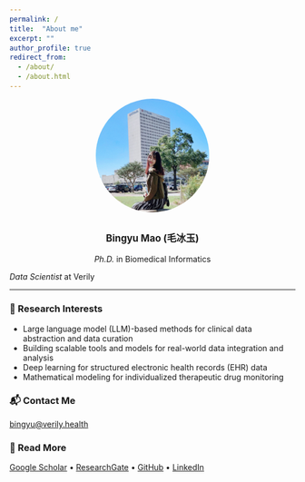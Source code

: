 ```yaml
---
permalink: /
title:  "About me"
excerpt: ""
author_profile: true
redirect_from: 
  - /about/
  - /about.html
---
```


<div style="text-align: center; max-width: 700px; margin: auto;">
    <img src="/images/profile.JPG" alt="Profile Picture" style="display: block; margin: 0 auto; width: 200px; border-radius: 50%;">
</div>

<br>

<p style="text-align: center; font-size: 1.2em; font-weight: bold;">
    Bingyu Mao (毛冰玉)
</p>

<p style="text-align: center;">
<em>Ph.D.</em> in Biomedical Informatics

<em>Data Scientist</em> at Verily
</p>


<hr>

<h3>🔬 Research Interests</h3>
<ul>
    <li>Large language model (LLM)-based methods for clinical data abstraction and data curation</li>
    <li>Building scalable tools and models for real-world data integration and analysis</li>
    <li>Deep learning for structured electronic health records (EHR) data</li>
    <li>Mathematical modeling for individualized therapeutic drug monitoring</li>
</ul>

<h3>📬 Contact Me</h3>
<p><a href="mailto:bingyu@verily.health">bingyu@verily.health</a></p>

<h3>🔗 Read More</h3>
<p>
    <a href="https://scholar.google.com/citations?user=GVs3qjUAAAAJ&hl=en">Google Scholar</a> • 
    <a href="https://www.researchgate.net/profile/Bingyu-Mao">ResearchGate</a> • 
    <a href="https://github.com/BingyuMao">GitHub</a> • 
    <a href="https://www.linkedin.com/in/bingyu-mao/">LinkedIn</a>
</p>
